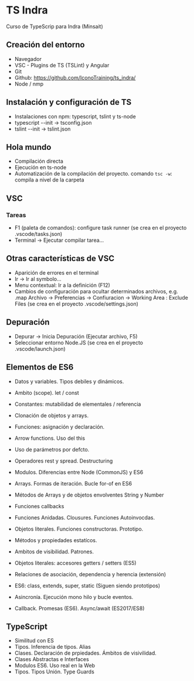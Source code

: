 # TS Indra #

Curso de TypeScrip para Indra (Minsait)

## Creación del entorno ##

- Navegador
- VSC - Plugins de TS (TSLint) y Angular
- Git
- Github: <https://github.com/IconoTraining/ts_indra/>
- Node / nmp

## Instalación y configuración de TS ##

- Instalaciones con npm: typescript, tslint y ts-node
- typescript --init -> tsconfig.json
- tslint --init -> tslint.json

## Hola mundo ##

- Compilación directa
- Ejecución en ts-node
- Automatización de la compilación del proyecto.
    comando `tsc -w`: compila a nivel de la carpeta

## VSC ##

### Tareas ###

- F1 (paleta de comandos): configure task runner
    (se crea en el proyecto .vscode/tasks.json)
- Terminal -> Ejecutar compilar tarea...

## Otras características de VSC ##

- Aparición de errores en el terminal
- Ir -> Ir al symbolo...
- Menu contextual: Ir a la definición (F12)
- Cambios de configuración para ocultar determinados archivos, e.g. .map
    Archivo -> Preferencias -> Confiuracion -> Working Area : Exclude Files
    (se crea en el proyecto .vscode/settings.json)

## Depuración ##

- Depurar -> Inicia Depuración (Ejecutar archivo, F5)
- Seleccionar entorno Node.JS
    (se crea en el proyecto .vscode/launch.json)

## Elementos de ES6 ##

- Datos y variables. Tipos debiles y dinámicos.
- Ambito (scope). let / const
- Constantes: mutabilidad de elementales / referencia
- Clonación de objetos y arrays.
- Funciones: asignación y declaración.
- Arrow functions. Uso del this
- Uso de parámetros por defcto.
- Operadores rest y spread. Destructuring
- Modulos. Diferencias entre Node (CommonJS) y ES6
- Arrays. Formas de iteración. Bucle for-of en ES6

- Métodos de Arrays y de objetos envolventes String y Number
- Funciones callbacks
- Funciones Anidadas. Clousures. Funciones Autoinvocdas.
- Objetos literales. Funciones constructoras. Prototipo.
- Métodos y propiedades estatícos.
- Ambitos de visibilidad. Patrones.
- Objetos literales: accesores getters / setters (ES5)
- Relaciones de asociación, dependencia y herencia (extensión)
- ES6: class, extends, super, static (Siguen siendo prototipos)
- Asincronía. Ejecución mono hilo y bucle eventos.
- Callback. Promesas (ES6). Async/await (ES2017/ES8)

## TypeScript ##

- Similitud con ES
- Tipos. Inferencia de tipos. Alias
- Clases. Declaración de prpiedades. Ámbitos de visivilidad.
- Clases Abstractas e Interfaces
- Modulos ES6. Uso real en la Web
- Tipos. Tipos Unión. Type Guards
